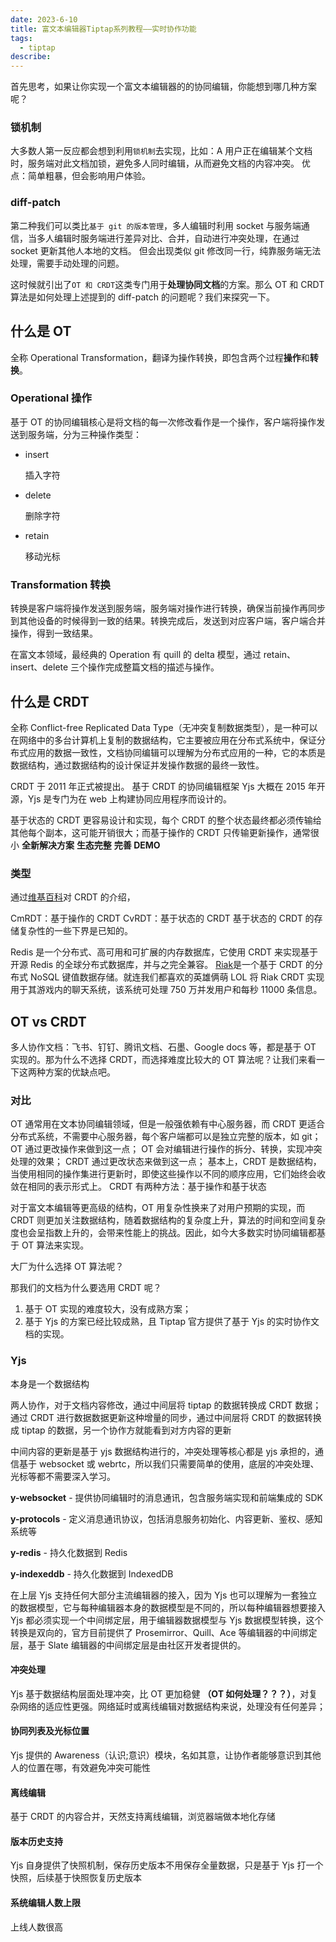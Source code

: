```yaml
---
date: 2023-6-10
title: 富文本编辑器Tiptap系列教程——实时协作功能
tags:
  - tiptap
describe:
---
```


首先思考，如果让你实现一个富文本编辑器的的协同编辑，你能想到哪几种方案呢？

### 锁机制

大多数人第一反应都会想到利用`锁机制`去实现，比如：A 用户正在编辑某个文档时，服务端对此文档加锁，避免多人同时编辑，从而避免文档的内容冲突。
优点：简单粗暴，但会影响用户体验。

### diff-patch

第二种我们可以类比`基于 git 的版本管理`，多人编辑时利用 socket 与服务端通信，当多人编辑时服务端进行差异对比、合并，自动进行冲突处理，在通过 socket 更新其他人本地的文档。
但会出现类似 git 修改同一行，纯靠服务端无法处理，需要手动处理的问题。

这时候就引出了`OT 和 CRDT`这类专门用于**处理协同文档**的方案。那么 OT 和 CRDT 算法是如何处理上述提到的 diff-patch 的问题呢？我们来探究一下。

## 什么是 OT

全称 Operational Transformation，翻译为操作转换，即包含两个过程**操作**和**转换**。

### Operational 操作

基于 OT 的协同编辑核心是将文档的每一次修改看作是一个操作，客户端将操作发送到服务端，分为三种操作类型：

- insert

  插入字符

- delete

  删除字符

- retain

  移动光标

### Transformation 转换

转换是客户端将操作发送到服务端，服务端对操作进行转换，确保当前操作再同步到其他设备的时候得到一致的结果。转换完成后，发送到对应客户端，客户端合并操作，得到一致结果。

在富文本领域，最经典的 Operation 有 quill 的 delta 模型，通过 retain、insert、delete 三个操作完成整篇文档的描述与操作。

## 什么是 CRDT

全称 Conflict-free Replicated Data Type（无冲突复制数据类型），是一种可以在网络中的多台计算机上复制的数据结构，它主要被应用在分布式系统中，保证分布式应用的数据一致性，文档协同编辑可以理解为分布式应用的一种，它的本质是数据结构，通过数据结构的设计保证并发操作数据的最终一致性。

CRDT 于 2011 年正式被提出。 基于 CRDT 的协同编辑框架 Yjs 大概在 2015 年开源，Yjs 是专门为在 web 上构建协同应用程序而设计的。

基于状态的 CRDT 更容易设计和实现，每个 CRDT 的整个状态最终都必须传输给其他每个副本，这可能开销很大；而基于操作的 CRDT 只传输更新操作，通常很小
**全新解决方案**
**生态完整**
**完善 DEMO**

### 类型

通过[维基百科](https://zh.wikipedia.org/wiki/%E6%97%A0%E5%86%B2%E7%AA%81%E5%A4%8D%E5%88%B6%E6%95%B0%E6%8D%AE%E7%B1%BB%E5%9E%8B)对 CRDT 的介绍，

CmRDT：基于操作的 CRDT
CvRDT：基于状态的 CRDT
基于状态的 CRDT 的存储复杂性的一些下界是已知的。

Redis 是一个分布式、高可用和可扩展的内存数据库，它使用 CRDT 来实现基于开源 Redis 的全球分布式数据库，并与之完全兼容。
[Riak](https://zh.wikipedia.org/w/index.php?title=Riak&action=edit&redlink=1)是一个基于 CRDT 的分布式 NoSQL 键值数据存储。就连我们都喜欢的英雄俩萌 LOL 将 Riak CRDT 实现用于其游戏内的聊天系统，该系统可处理 750 万并发用户和每秒 11000 条信息。

## OT vs CRDT

多人协作文档：飞书、钉钉、腾讯文档、石墨、Google docs 等，都是基于 OT 实现的。那为什么不选择 CRDT，而选择难度比较大的 OT 算法呢？让我们来看一下这两种方案的优缺点吧。

### 对比

OT 通常用在文本协同编辑领域，但是一般强依赖有中心服务器，而 CRDT 更适合分布式系统，不需要中心服务器，每个客户端都可以是独立完整的版本，如 git；
OT 通过更改操作来做到这一点；
OT 会对编辑进行操作的拆分、转换，实现冲突处理的效果；
CRDT 通过更改状态来做到这一点；
基本上，CRDT 是数据结构，当使用相同的操作集进行更新时，即使这些操作以不同的顺序应用，它们始终会收敛在相同的表示形式上。
CRDT 有两种方法：基于操作和基于状态

对于富文本编辑等更高级的结构，OT 用复杂性换来了对用户预期的实现，而 CRDT 则更加关注数据结构，随着数据结构的复杂度上升，算法的时间和空间复杂度也会呈指数上升的，会带来性能上的挑战。因此，如今大多数实时协同编辑都基于 OT 算法来实现。

大厂为什么选择 OT 算法呢？

那我们的文档为什么要选用 CRDT 呢？

1. 基于 OT 实现的难度较大，没有成熟方案；
2. 基于 Yjs 的方案已经比较成熟，且 Tiptap 官方提供了基于 Yjs 的实时协作文档的实现。

### Yjs

本身是一个数据结构

两人协作，对于文档内容修改，通过中间层将 tiptap 的数据转换成 CRDT 数据；通过 CRDT 进行数据数据更新这种增量的同步，通过中间层将 CRDT 的数据转换成 tiptap 的数据，另一个协作方就能看到对方内容的更新

中间内容的更新是基于 yjs 数据结构进行的，冲突处理等核心都是 yjs 承担的，通信基于 websocket 或 webrtc，所以我们只需要简单的使用，底层的冲突处理、光标等都不需要深入学习。

**y-websocket** - 提供协同编辑时的消息通讯，包含服务端实现和前端集成的 SDK

**y-protocols** - 定义消息通讯协议，包括消息服务初始化、内容更新、鉴权、感知系统等

**y-redis** - 持久化数据到 Redis

**y-indexeddb** - 持久化数据到 IndexedDB

在上层 Yjs 支持任何大部分主流编辑器的接入，因为 Yjs 也可以理解为一套独立的数据模型，它与每种编辑器本身的数据模型是不同的，所以每种编辑器想要接入 Yjs 都必须实现一个中间绑定层，用于编辑器数据模型与 Yjs 数据模型转换，这个转换是双向的，官方目前提供了 Prosemirror、Quill、Ace 等编辑器的中间绑定层，基于 Slate 编辑器的中间绑定层是由社区开发者提供的。

#### 冲突处理

Yjs 基于数据结构层面处理冲突，比 OT 更加稳健 **（OT 如何处理？？？）**，对复杂网络的适应性更强。网络延时或离线编辑对数据结构来说，处理没有任何差异；

#### 协同列表及光标位置

Yjs 提供的 Awareness（认识;意识）模块，名如其意，让协作者能够意识到其他人的位置在哪，有效避免冲突可能性

#### 离线编辑

基于 CRDT 的内容合并，天然支持离线编辑，浏览器端做本地化存储

#### 版本历史支持

Yjs 自身提供了快照机制，保存历史版本不用保存全量数据，只是基于 Yjs 打一个快照，后续基于快照恢复历史版本

#### 系统编辑人数上限

上线人数很高
